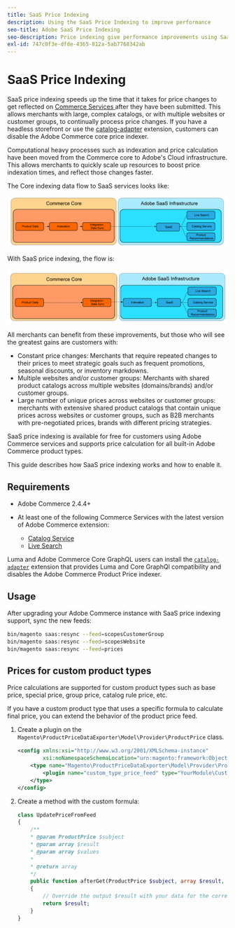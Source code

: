 ```yaml
---
title: SaaS Price Indexing
description: Using the SaaS Price Indexing to improve performance
seo-title: Adobe SaaS Price Indexing
seo-description: Price indexing give performance improvements using SaaS infrastructure
exl-id: 747c0f3e-dfde-4365-812a-5ab7768342ab
---
```

# SaaS Price Indexing

SaaS price indexing speeds up the time that it takes for price changes to get reflected on [Commerce Services ](../landing/saas.md) after they have been submitted. This allows merchants with large, complex catalogs, or with multiple websites or customer groups, to continually process price changes.
If you have a headless storefront or use the [catalog-adapter](./catalog-adapter.md) extension, customers can disable the Adobe Commerce core price indexer.

Computational heavy processes such as indexation and price calculation have been moved from the Commerce core to Adobe's Cloud infrastructure. This allows merchants to quickly scale up resources to boost price indexation times, and reflect those changes faster.

The Core indexing data flow to SaaS services looks like:

![Default data flow](assets/old_way.png)

With SaaS price indexing, the flow is:

![SaaS price indexing data flow](assets/new_way.png)

All merchants can benefit from these improvements, but those who will see the greatest gains are customers with: 

* Constant price changes: Merchants that require repeated changes to their prices to meet strategic goals such as frequent promotions, seasonal discounts, or inventory markdowns.
* Multiple websites and/or customer groups: Merchants with shared product catalogs across multiple websites (domains/brands) and/or customer groups. 
* Large number of unique prices across websites or customer groups: merchants with extensive shared product catalogs that contain unique prices across websites or customer groups, such as B2B merchants with pre-negotiated prices, brands with different pricing strategies.

SaaS price indexing is available for free for customers using Adobe Commerce services and supports price calculation for all built-in Adobe Commerce product types.

This guide describes how SaaS price indexing works and how to enable it.

## Requirements

* Adobe Commerce 2.4.4+
* At least one of the following Commerce Services with the latest version of Adobe Commerce extension:

    * [Catalog Service](../catalog-service/overview.md) 
    * [Live Search](../live-search/guide-overview.md)

Luma and Adobe Commerce Core GraphQL users can install the [`catalog-adapter`](catalog-adapter.md) extension that provides Luma and Core GraphQl compatibility and disables the Adobe Commerce Product Price indexer.

## Usage

After upgrading your Adobe Commerce instance with SaaS price indexing support, sync the new feeds: 

```bash
bin/magento saas:resync --feed=scopesCustomerGroup
bin/magento saas:resync --feed=scopesWebsite
bin/magento saas:resync --feed=prices
```

## Prices for custom product types

Price calculations are supported for custom product types such as base price, special price, group price, catalog rule price, etc.

If you have a custom product type that uses a specific formula to calculate final price, you can extend the behavior of the product price feed.

1. Create a plugin on the `Magento\ProductPriceDataExporter\Model\Provider\ProductPrice` class.

   ```xml
   <config xmlns:xsi="http://www.w3.org/2001/XMLSchema-instance"
           xsi:noNamespaceSchemaLocation="urn:magento:framework:ObjectManager/etc/config.xsd">
       <type name="Magento\ProductPriceDataExporter\Model\Provider\ProductPrice">
           <plugin name="custom_type_price_feed" type="YourModule\CustomProductType\Plugin\UpdatePriceFromFeed" />
       </type>
   </config>
   ```

1. Create a method with the custom formula:

   ```php
   class UpdatePriceFromFeed
   {
       /**
       * @param ProductPrice $subject
       * @param array $result
       * @param array $values
       *
       * @return array
       */
       public function afterGet(ProductPrice $subject, array $result, array $values) : array
       {
           // Override the output $result with your data for the corresponding products (see original method for details) 
           return $result;
       }
   }
   ```
